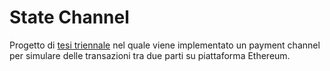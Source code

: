 # State Channel
Progetto di [tesi triennale](https://amslaurea.unibo.it/20608/) nel quale viene implementato un payment channel per simulare delle transazioni tra due parti su piattaforma Ethereum. 
